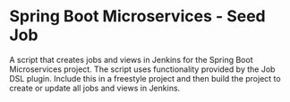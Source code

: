 # Spring Boot Microservices - Seed Job

A script that creates jobs and views in Jenkins for the Spring Boot Microservices project. The script uses functionality provided by
the Job DSL plugin. Include this in a freestyle project and then build the project to create or update all jobs and views in Jenkins.
